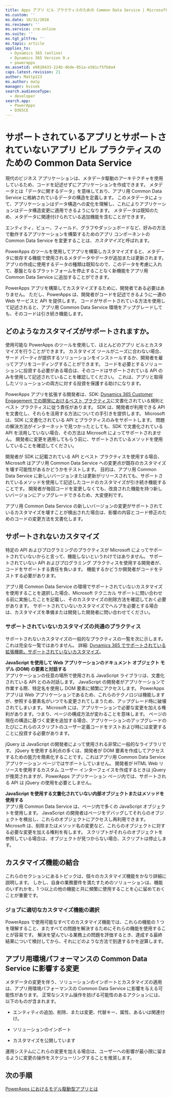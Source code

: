```yaml
---
title: Apps アプリ ビル プラクティスのための Common Data Service | MicrosoftDocs
ms.custom: ''
ms.date: 10/31/2018
ms.reviewer: ''
ms.service: crm-online
ms.suite: ''
ms.tgt_pltfrm: ''
ms.topic: article
applies_to:
  - Dynamics 365 (online)
  - Dynamics 365 Version 9.x
  - powerapps
ms.assetid: e9810433-224b-4bde-851a-e581cf5fb8a4
caps.latest.revision: 21
author: Mattp123
ms.author: matp
manager: kvivek
search.audienceType:
  - developer
search.app:
  - PowerApps
  - D365CE
---
```


# <a name="common-data-service-for-apps-supported-and-unsupported-app-building-practices"></a>サポートされているアプリとサポートされていないアプリ ビル プラクティスのための Common Data Service

<!--
The way your organization works is unique. Some organizations have well-defined business processes that they apply using PowerApps apps. Others aren’t happy with their current business processes and use PowerApps to apply new data and processes to their business. Whatever situation you find yourself in, you’ll find a lot of customization capabilities in PowerApps so that it can work for your organization.  
  
 Of course you’re eager to get started, but please take a few minutes to read the content in this section. This will introduce you to important terms, give you some background about why things are done a certain way, and help you avoid potential problems in the future.  

## What is metadata and why should you care?  
 In the past, you may have customized business applications by editing the source code. This created complications because each organization had unique changes and it was very difficult, or extremely expensive, to upgrade. Then application developers started exposing application programming interfaces (APIs) so that other developers could interact with the application and add their own logic without touching the source code. This was moderately better because it means developers can extend the application without changing it. But it still requires a developer to write code.  -->
  
 現代のビジネス アプリケーションは、メタデータ駆動のアーキテクチャを使用しているため、コードを記述せずにアプリケーションを作成できます。 メタデータとは「データに関するデータ」を意味しており、アプリ用 Common Data Service に格納されているデータの構造を定義します。 このメタデータによって、アプリケーションはデータ構造への変化を理解し、これによりアプリケーションはデータ構造変更に適用できるようになります。 メタデータは既知のため、メタデータに関連付けられている追加機能を含むことができます。  

エンティティ、ビュー、フィールド、グラフやダッシュボードなど、好みの方法で動作するアプリケーションを構築するためのアプリ コンポーネントの Common Data Service を変更することは、*カスタマイズ*と呼ばれます。  
 
PowerApps のツールを使用してアプリを構築しカスタマイズすると、メタデータに依存する機能で使用されるメタデータやデータが追加または更新されます。 アプリの作成に使用するデータの種類は既知なので、このデータを考慮に入れて、基盤となるプラットフォームを停止することなく新機能をアプリ用 Common Data Service に追加することができます。 <!-- This way you should always be able to apply an update rollup or upgrade to the latest version and enjoy the best new features.  -->

<!--  
> **Customize or Configure?**   
> Most people say they want to customize the application, so we use the word “customize” to describe changing the system to make it work the way you want. Some people prefer to use the word “configure” because it suggests that no code was required to make changes. Call it whatever you like, we just want to make it clear that you don’t need to be a developer to customize or create PowerApps apps.  -->
  
PowerApps アプリを構築してカスタマイズするために、開発者である必要はありません。 ただし、PowerApps は、開発者がコードを記述できるように一連の Web サービスと API を提供します。 コードがサポートされている方法を使用して記述されると、アプリ用 Common Data Service 環境をアップグレードしても、そのコードは引き続き機能します。  
  
<a name="BKMK_SupportedCust"></a>   
## <a name="what-kinds-of-customizations-are-supported"></a>どのようなカスタマイズがサポートされますか。  
 使用可能な PowerApps のツールを使用して、ほとんどのアプリ ビルとカスタマイズを行うことができます。 カスタマイズ ツールがニーズに合わない場合、サード パーティが提供するソリューションをインストールするか、開発者を雇ってアプリをコーディングすることができます。 コードを必要とするソリューションに投資する必要がある場合は、そのコードはサポートされている API のみを使用して記述されていることを確認してください。 これは、アプリと取得したソリューションの両方に対する投資を保護する助けになります。  
  
 PowerApps アプリを拡張する開発者は、SDK: [Dynamics 365 Customer Engagement での開発におけるベスト プラクティス](https://docs.microsoft.com/dynamics365/customer-engagement/developer/best-practices-sdk)に文書化されている規則とベスト プラクティスに従う責任があります。 SDK は、開発者が利用できる API を文書化し、それらを活用する方法についての手引きを提供します。 Microsoft は、SDK に文書化されている API とプラクティスのみをサポートします。 問題の解決方法がインターネットで見つかったとしても、SDK で文書化されている API を活用していない場合、その方法は Microsoft によってサポートされません。 開発者に変更を適用してもらう前に、サポートされているメソッドを使用していることを確認してください。  
  
 開発者が SDK に記載されている API とベスト プラクティスを使用する場合、Microsoft はアプリ用 Common Data Service への変更点が既存のカスタマイズを壊す可能性があるかどうかをテストします。 目的は、アプリ用 Common Data Service に新しいバージョンまたは更新がリリースされても、サポートされているメソッドを使用して記述したコードのカスタマイズが引き続き機能することです。 開発者が毎回コードを変更しなくても、改良された機能を持つ新しいバージョンにアップグレードできるため、大変便利です。  
  
 アプリ用 Common Data Service の新しいバージョンの変更がサポートされているカスタマイズを壊すことが検出された場合は、影響の内容とコード修正のためのコードの変更方法を文書化します。  
  
<a name="BKMK_Unsupported"></a>   
## <a name="what-kinds-of-customizations-arent-supported"></a>サポートされないカスタマイズ  
 特定の API およびプログラミングのプラクティスが Microsoft によってサポートされていないからと言って、機能しないというわけではありません。 <!--  “Unsupported by Microsoft” means exactly what it says: you can’t get support about these APIs or programming practices from Microsoft. We don’t test them and we don’t know if something we change will break them. We can’t predict what will happen if someone changes code in our application.  -->サポートされていない API およびプログラミング プラクティスを使用する開発者が、コードをサポートする責任を負います。 機能するかどうか開発者がコードをテストする必要があります。  
  
 アプリ用 Common Data Service の環境でサポートされていないカスタマイズを使用することを選択した場合、Microsoft テクニカル サポートに問い合わせる前に実施したことを記載し、そのカスタマイズの削除方法を確認しておく必要があります。 サポートされていないカスタマイズでヘルプを必要とする場合は、カスタマイズを準備または開発した開発者に問い合わせてください。  
  
<a name="BKMK_CommonUnsupportedCustomizations"></a>   
### <a name="common-unsupported-customization-practices"></a>サポートされていないカスタマイズの共通のプラクティス  
 サポートされないカスタマイズの一般的なプラクティスの一覧を次に示します。 これは完全な一覧ではありません。 詳細: [Dynamics 365 でサポートされている拡張機能。サポートされていないカスタマイズ](https://docs.microsoft.com/dynamics365/customer-engagement/developer/supported-extensions#Unsupported)。 
 
**JavaScript を使用して Web アプリケーションのドキュメント オブジェクト モデル (DOM) の要素と対話する**  
 アプリケーションの任意の場所で使用される JavaScript ライブラリは、文書化されている API とのみ対話します。 JavaScript の開発者がアプリケーションで作業する際、特定名を使用し DOM 要素に頻繁にアクセスします。 PowerApps アプリは Web アプリケーションであるため、これらのテクノロジは機能しますが、参照する要素名がいつでも変更されてしまうため、アップグレード時に破壊されてしまいます。 Microsoft には、アプリケーションで必要な変更を加える権利があります。つまり、ページの構成方法が変わることを意味します。 ページの現在の構造に基づく変更を追加する場合、アプリケーションのアップグレードのたびにこれらのスクリプトのユーザー定義コードをテストおよび時には変更することに投資する必要があります。  
  
 jQuery は JavaScript の開発者によって使用される非常に一般的なライブラリです。 jQuery を使用する利点の多くは、開発者が DOM 要素を作成してアクセスするための能力を簡素化することです。これはアプリ用 Common Data Service アプリケーション ページではサポートしていません。 開発者が HTML Web リソースを使用するカスタム ユーザー インターフェイスを作成するときは jQuery が推奨されますが、PowerApps アプリケーション ページ内では、サポートされる API は jQuery の使用を必要としません。  
  
 **JavaScript を使用する文書化されていない内部オブジェクトまたはメソッドを使用する**  
アプリ用 Common Data Service は、ページ内で多くの JavaScript オブジェクトを使用します。 JavaScript の開発者はページをデバッグしてそれらのオブジェクトを検出し、これらのオブジェクトにアクセスし再利用できます。 Microsoft は、削除またはメソッド名の変更など、これらのオブジェクトに対する必要な変更を加える権利を有します。 スクリプトがそれらのオブジェクトを参照している場合は、オブジェクトが見つからない場合、スクリプトは停止します。  <a name="BKMK_Metadata"></a>   
 
<a name="BKMK_CombineCustomizations"></a>   
## <a name="combine-customization-capabilities"></a>カスタマイズ機能の結合  
 これらのセクションにあるトピックは、個々のカスタマイズ機能をかなり詳細に説明します。 しかし、自身の業務要件を満たすためのソリューションは、機能のいずれかを、1 つ以上の他の機能と共に頻繁に使用することを心に留めておくことが重要です。  
  
<a name="BKMK_ChooseTheRightCustomization"></a>   
### <a name="choose-the-right-customization-capability-for-the-job"></a>ジョブに適切なカスタマイズ機能の選択  
 PowerApps で使用可能なすべてのカスタマイズ機能では、これらの機能の 1 つを理解すること、またすべての問題を解決するためにそれらの機能を使用することが容易です。 解決を望んでいる業務上の問題を評価するとき、達成する最終結果について検討してから、それにどのような方法で到達するかを逆算します。  
 
<a name="BKMK_changesinperformance"></a>   
## <a name="changes-that-affect-common-data-service-for-apps-environment-performance"></a>アプリ用環境パフォーマンスの Common Data Service に影響する変更  
 メタデータの変更を伴う、ソリューションのインポートとカスタマイズの適用は、アプリ用環境パフォーマンスの Common Data Service に影響を与える可能性があります。 正常なシステム操作を妨げる可能性のあるアクションには、以下のものが含まれます。  
  
-   エンティティの追加、削除、または変更、代替キー、属性、あるいは関連付け。   
-   ソリューションのインポート
  
-   カスタマイズを公開しています 
  
運用システムにこれらの変更を加える場合は、ユーザーへの影響が最小限に留まるように変更の操作をスケジューリングすることを推奨します。   
  
  
## <a name="next-steps"></a>次の手順  
[PowerApps におけるモデル駆動型アプリとは](../../maker/model-driven-apps/model-driven-app-overview.md)

